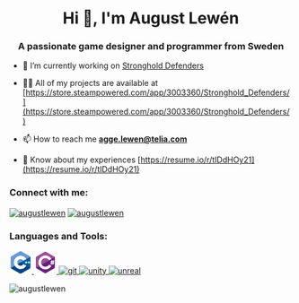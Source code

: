 <h1 align="center">Hi 👋, I'm August Lewén</h1>
<h3 align="center">A passionate game designer and programmer from Sweden</h3>

- 🔭 I’m currently working on [Stronghold Defenders](https://store.steampowered.com/app/3003360/Stronghold_Defenders/)

- 👨‍💻 All of my projects are available at [https://store.steampowered.com/app/3003360/Stronghold_Defenders/](https://store.steampowered.com/app/3003360/Stronghold_Defenders/)

- 📫 How to reach me **agge.lewen@telia.com**

- 📄 Know about my experiences [https://resume.io/r/tIDdHOy21](https://resume.io/r/tIDdHOy21)

<h3 align="left">Connect with me:</h3>
<p align="left">
<a href="https://linkedin.com/in/augustlewen" target="blank"><img align="center" src="https://raw.githubusercontent.com/rahuldkjain/github-profile-readme-generator/master/src/images/icons/Social/linked-in-alt.svg" alt="augustlewen" height="30" width="40" /></a>
<a href="https://www.youtube.com/c/augustlewen" target="blank"><img align="center" src="https://raw.githubusercontent.com/rahuldkjain/github-profile-readme-generator/master/src/images/icons/Social/youtube.svg" alt="augustlewen" height="30" width="40" /></a>
</p>

<h3 align="left">Languages and Tools:</h3>
<p align="left"> <a href="https://www.w3schools.com/cpp/" target="_blank" rel="noreferrer"> <img src="https://raw.githubusercontent.com/devicons/devicon/master/icons/cplusplus/cplusplus-original.svg" alt="cplusplus" width="40" height="40"/> </a> <a href="https://www.w3schools.com/cs/" target="_blank" rel="noreferrer"> <img src="https://raw.githubusercontent.com/devicons/devicon/master/icons/csharp/csharp-original.svg" alt="csharp" width="40" height="40"/> </a> <a href="https://git-scm.com/" target="_blank" rel="noreferrer"> <img src="https://www.vectorlogo.zone/logos/git-scm/git-scm-icon.svg" alt="git" width="40" height="40"/> </a> <a href="https://unity.com/" target="_blank" rel="noreferrer"> <img src="https://www.vectorlogo.zone/logos/unity3d/unity3d-icon.svg" alt="unity" width="40" height="40"/> </a> <a href="https://unrealengine.com/" target="_blank" rel="noreferrer"> <img src="https://raw.githubusercontent.com/kenangundogan/fontisto/036b7eca71aab1bef8e6a0518f7329f13ed62f6b/icons/svg/brand/unreal-engine.svg" alt="unreal" width="40" height="40"/> </a> </p>



<p><img align="center" src="https://github-readme-streak-stats.herokuapp.com/?user=augustlewen&theme=dark" alt="augustlewen" /></p>
